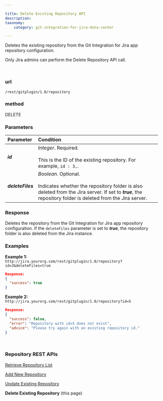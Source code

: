 ```yaml
---

title: Delete Existing Repository API
description:
taxonomy:
    category: git-integration-for-jira-data-center

---
```


<!-- REST API -->

Deletes the existing repository from the Git Integration for Jira app repository configuration.

<div class="bbb-callout bbb--alert">
    <div class="irow">
    <div class="ilogobox">
        <span class="logoimg"></span>
    </div>
    <div class="imsgbox">
        Only Jira admins can perform the Delete Repository API call.
    </div>
    </div>
</div>

&nbsp;

### url
`/rest/gitplugin/1.0/repository`

### method
DELETE

### Parameters

| Parameter | Condition |
| :--- | :--- |
| _**id**_ | _Integer_. Required.<br><br>This is the ID of the existing repository. For example, `id : 3,`. |
| _**deleteFiles**_ | _Boolean._ Optional.<br><br>Indicates whether the repository folder is also deleted from the Jira server. If set to _**true**_, the repository folder is deleted from the Jira server. |

### Response

Deletes the repository from the Git Integration for Jira app repository configuration. If the `deleteFiles` parameter is set to _**true**_, the repository folder is also deleted from the Jira instance.

### Examples

**Example 1:**<br>
`http://jira.yourorg.com/rest/gitplugin/1.0/repository?id=3&deleteFiles=true`

```json
Response:
{
  "success": true
}
```

**Example 2:**<br>
`http://jira.yourorg.com/rest/gitplugin/1.0/repository?id=5`

```json
Response:
{
  "success": false,
  "error": "Repository with id=5 does not exist",
  "advice": "Please try again with an existing repository id."
}
```

<p>&nbsp;</p>

### Repository REST APIs

[Retrieve Repository List](/git-integration-for-jira-data-center/retrieve-repository-List-gij-self-managed/)

[Add New Repository](/git-integration-for-jira-data-center/add-new-repository-gij-self-managed/)

[Update Existing Repository](/git-integration-for-jira-data-center/Update-Existing-Repository-gij-self-managed/)

**Delete Existing Repository** (this page)

